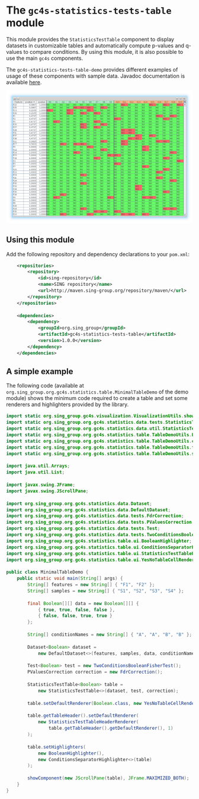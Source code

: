 The `gc4s-statistics-tests-table` module
========================================

This module provides the `StatisticsTestTable` component to display datasets in customizable tables and automatically compute p-values and q-values to compare conditions. By using this module, it is also possible to use the main `gc4s` components.

The `gc4s-statistics-tests-table-demo` provides different examples of usage of these components with sample data. Javadoc documentation is available [here](http://sing-group.org/gc4s/javadoc/).

![StatisticsTestTable](screenshots/StatisticsTestTable.png)

Using this module
-----------------
Add the following repository and dependency declarations to your `pom.xml`:
```xml
	<repositories>
		<repository>
			<id>sing-repository</id>
			<name>SING repository</name>
			<url>http://maven.sing-group.org/repository/maven/</url>
		</repository>
	</repositories>
	
	<dependencies>
    	<dependency>
			<groupId>org.sing_group</groupId>
			<artifactId>gc4s-statistics-tests-table</artifactId>
			<version>1.0.0</version>
		</dependency>
	</dependencies>
```

A simple example
-----------------
The following code (available at `org.sing_group.org.gc4s.statistics.table.MinimalTableDemo` of the demo module) shows the minimum code required to create a table and set some renderers and highlighters provided by the library.
```java
import static org.sing_group.gc4s.visualization.VisualizationUtils.showComponent;
import static org.sing_group.org.gc4s.statistics.data.tests.StatisticsTestsUtils.decideBooleanStatisticTest;
import static org.sing_group.org.gc4s.statistics.data.util.StatisticsTestsDataUtils.randomValues;
import static org.sing_group.org.gc4s.statistics.table.TableDemoUtils.PROGRESS_EVENT_LISTENER;
import static org.sing_group.org.gc4s.statistics.table.TableDemoUtils.conditionNames;
import static org.sing_group.org.gc4s.statistics.table.TableDemoUtils.features;
import static org.sing_group.org.gc4s.statistics.table.TableDemoUtils.samples;

import java.util.Arrays;
import java.util.List;

import javax.swing.JFrame;
import javax.swing.JScrollPane;

import org.sing_group.org.gc4s.statistics.data.Dataset;
import org.sing_group.org.gc4s.statistics.data.DefaultDataset;
import org.sing_group.org.gc4s.statistics.data.tests.FdrCorrection;
import org.sing_group.org.gc4s.statistics.data.tests.PValuesCorrection;
import org.sing_group.org.gc4s.statistics.data.tests.Test;
import org.sing_group.org.gc4s.statistics.data.tests.TwoConditionsBooleanFisherTest;
import org.sing_group.org.gc4s.statistics.table.ui.BooleanHighlighter;
import org.sing_group.org.gc4s.statistics.table.ui.ConditionsSeparatorHighlighter;
import org.sing_group.org.gc4s.statistics.table.ui.StatisticsTestTableHeaderRenderer;
import org.sing_group.org.gc4s.statistics.table.ui.YesNoTableCellRenderer;

public class MinimalTableDemo {
	public static void main(String[] args) {
		String[] features = new String[] { "F1", "F2" };
		String[] samples = new String[] { "S1", "S2", "S3", "S4" };

		final Boolean[][] data = new Boolean[][] { 
			{ true, true, false, false },
			{ false, false, true, true } 
		};

		String[] conditionNames = new String[] { "A", "A", "B", "B" };

		Dataset<Boolean> dataset = 
			new DefaultDataset<>(features, samples, data, conditionNames);

		Test<Boolean> test = new TwoConditionsBooleanFisherTest();
		PValuesCorrection correction = new FdrCorrection();

		StatisticsTestTable<Boolean> table = 
			new StatisticsTestTable<>(dataset, test, correction);

		table.setDefaultRenderer(Boolean.class, new YesNoTableCellRenderer());
		
		table.getTableHeader().setDefaultRenderer(
			new StatisticsTestTableHeaderRenderer(
				table.getTableHeader().getDefaultRenderer(), 1)
		);
		
		table.setHighlighters(
			new BooleanHighlighter(), 
			new ConditionsSeparatorHighlighter<>(table)
		);

		showComponent(new JScrollPane(table), JFrame.MAXIMIZED_BOTH);
	}
}
```